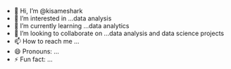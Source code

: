 - 👋 Hi, I’m @kisameshark
- 👀 I’m interested in ...data analysis 
- 🌱 I’m currently learning ...data analytics 
- 💞️ I’m looking to collaborate on ...data analysis and data science projects 
- 📫 How to reach me ...
- 😄 Pronouns: ...
- ⚡ Fun fact: ...

<!---
kisameshark/kisameshark is a ✨ special ✨ repository because its `README.md` (this file) appears on your GitHub profile.
You can click the Preview link to take a look at your changes.
--->
